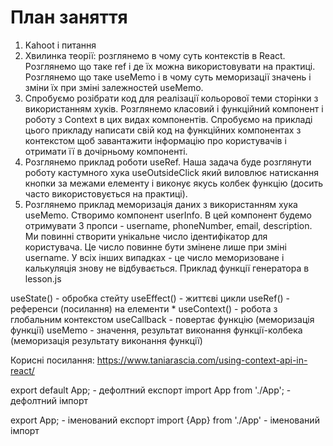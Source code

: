 # План заняття

1. Kahoot i питання
2. Хвилинка теорії: розглянемо в чому суть контекстів в React. Розглянемо що таке ref і де їх можна використовувати на практиці. Розглянемо що таке useMemo і в чому суть меморизації значень і зміни їх при зміні залежностей useMemo.
3. Спробуємо розібрати код для реалізації кольорової теми сторінки з використанням хуків. Розглянемо класовий і функційний компонент і роботу з Context в цих видах компонентів. Спробуємо на прикладі цього прикладу написати свій код на функційних компонентах з контекстом щоб завантажити інформацію про користувачів і отримати її в дочірньому компоненті.
4. Розглянемо приклад роботи useRef. Наша задача буде розглянути роботу кастумного хука useOutsideClick який виловлює натискання кнопки за межами елементу і виконує якусь колбек функцію (досить часто використовується на практиці).
5. Розглянемо приклад меморизація даних з використанням хука useMemo. Створимо компонент userInfo. В цей компонент будемо отримувати 3 пропси - username, phoneNumber, email, description. Ми повинні створити унікальне число ідентифікатор для користувача. Це число повинне бути змінене лише при зміні username. У всіх інших випадках - це число меморизоване і калькуляція знову не відбувається. Приклад функції генератора в lesson.js


useState() - обробка стейту
useEffect() - життєві цикли
useRef() - референси (посилання) на елементи *
useContext() - робота з глобальним контекстом
useCallback - повертає функцію (меморизація функції)
useMemo - значення, результат виконання функції-колбека (меморизація результату виконання функції)



Корисні посилання:
https://www.taniarascia.com/using-context-api-in-react/


export default App; - дефолтний експорт
import App from './App'; - дефолтний імпорт


export App; - іменований експорт
import {App} from './App' - іменований імпорт
